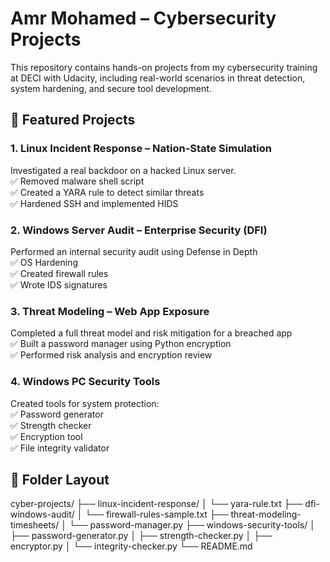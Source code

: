 
# Amr Mohamed – Cybersecurity Projects

This repository contains hands-on projects from my cybersecurity training at DECI with Udacity, including real-world scenarios in threat detection, system hardening, and secure tool development.

## 🔐 Featured Projects

### 1. Linux Incident Response – Nation-State Simulation
Investigated a real backdoor on a hacked Linux server.  
✅ Removed malware shell script  
✅ Created a YARA rule to detect similar threats  
✅ Hardened SSH and implemented HIDS

### 2. Windows Server Audit – Enterprise Security (DFI)
Performed an internal security audit using Defense in Depth  
✅ OS Hardening  
✅ Created firewall rules  
✅ Wrote IDS signatures

### 3. Threat Modeling – Web App Exposure
Completed a full threat model and risk mitigation for a breached app  
✅ Built a password manager using Python encryption  
✅ Performed risk analysis and encryption review

### 4. Windows PC Security Tools
Created tools for system protection:  
✅ Password generator  
✅ Strength checker  
✅ Encryption tool  
✅ File integrity validator

## 📂 Folder Layout

cyber-projects/
├── linux-incident-response/
│   └── yara-rule.txt
├── dfi-windows-audit/
│   └── firewall-rules-sample.txt
├── threat-modeling-timesheets/
│   └── password-manager.py
├── windows-security-tools/
│   ├── password-generator.py
│   ├── strength-checker.py
│   ├── encryptor.py
│   └── integrity-checker.py
└── README.md
